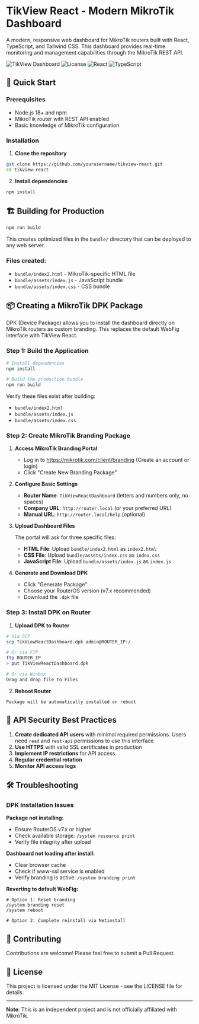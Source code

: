 # TikView React - Modern MikroTik Dashboard

A modern, responsive web dashboard for MikroTik routers built with React, TypeScript, and Tailwind CSS. This dashboard provides real-time monitoring and management capabilities through the MikroTik REST API.

![TikView Dashboard](https://img.shields.io/badge/version-1.0.0-blue)
![License](https://img.shields.io/badge/license-MIT-green)
![React](https://img.shields.io/badge/React-18-61dafb)
![TypeScript](https://img.shields.io/badge/TypeScript-5.8-3178c6)



## 🚀 Quick Start

### Prerequisites

- Node.js 18+ and npm
- MikroTik router with REST API enabled
- Basic knowledge of MikroTik configuration

### Installation

1. **Clone the repository**
```bash
git clone https://github.com/yourusername/tikview-react.git
cd tikview-react
```

2. **Install dependencies**
```bash
npm install
```

## 🏗️ Building for Production

```bash
npm run build
```
This creates optimized files in the `bundle/` directory that can be deployed to any web server.

### Files created:
- `bundle/index2.html` - MikroTik-specific HTML file
- `bundle/assets/index.js` - JavaScript bundle
- `bundle/assets/index.css` - CSS bundle

## 📦 Creating a MikroTik DPK Package

DPK (Device Package) allows you to install the dashboard directly on MikroTik routers as custom branding. This replaces the default WebFig interface with TikView React.

### Step 1: Build the Application

```bash
# Install dependencies
npm install

# Build the production bundle
npm run build
```

Verify these files exist after building:
- `bundle/index2.html`
- `bundle/assets/index.js`
- `bundle/assets/index.css`

### Step 2: Create MikroTik Branding Package



1. **Access MikroTik Branding Portal**
   - Log in to https://mikrotik.com/client/branding (Create an account or login)
   - Click "Create New Branding Package"

2. **Configure Basic Settings**
   - **Router Name**: `TikViewReactDashboard` (letters and numbers only, no spaces)
   - **Company URL**: `http://router.local` (or your preferred URL)
   - **Manual URL**: `http://router.local/help` (optional)

3. **Upload Dashboard Files**
   
   The portal will ask for three specific files:
   
   - **HTML File**: Upload `bundle/index2.html` as `index2.html`
   - **CSS File**: Upload `bundle/assets/index.css` as `index.css`
   - **JavaScript File**: Upload `bundle/assets/index.js` as `index.js`


4. **Generate and Download DPK**
   - Click "Generate Package"
   - Choose your RouterOS version (v7.x recommended)
   - Download the `.dpk` file

### Step 3: Install DPK on Router

1. **Upload DPK to Router**
```bash
# Via SCP
scp TikViewReactDashboard.dpk admin@ROUTER_IP:/

# Or via FTP
ftp ROUTER_IP
> put TikViewReactDashboard.dpk

# Or via Winbox
Drag and drop file to Files
```



2. **Reboot Router**
```routeros
Package will be automatically installed on reboot
```




## 📡 API Security Best Practices

1. **Create dedicated API users** with minimal required permissions. Users need `read` and `rest-api` permissions to use this interface
2. **Use HTTPS** with valid SSL certificates in production
3. **Implement IP restrictions** for API access
4. **Regular credential rotation**
5. **Monitor API access logs**

## 🛠️ Troubleshooting

### DPK Installation Issues

**Package not installing:**
- Ensure RouterOS v7.x or higher
- Check available storage: `/system resource print`
- Verify file integrity after upload

**Dashboard not loading after install:**
- Clear browser cache
- Check if www-ssl service is enabled
- Verify branding is active: `/system branding print`

**Reverting to default WebFig:**
```routeros
# Option 1: Reset branding
/system branding reset
/system reboot

# Option 2: Complete reinstall via Netinstall
```



## 🤝 Contributing

Contributions are welcome! Please feel free to submit a Pull Request.


## 📝 License

This project is licensed under the MIT License - see the LICENSE file for details.


---

**Note**: This is an independent project and is not officially affiliated with MikroTik.